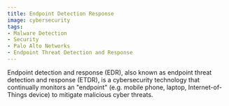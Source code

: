 ```yaml
---
title: Endpoint Detection Response
image: cybersecurity
tags:
- Malware Detection
- Security
- Palo Alto Networks
- Endpoint Threat Detection and Response
---
```

Endpoint detection and response (EDR), also known as endpoint threat detection and response (ETDR), is a cybersecurity technology that continually monitors an "endpoint" (e.g. mobile phone, laptop, Internet-of-Things device) to mitigate malicious cyber threats.